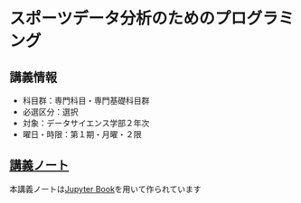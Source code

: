 # スポーツデータ分析のためのプログラミング

## 講義情報

- 科目群：専門科目・専門基礎科目群
- 必選区分：選択
- 対象：データサイエンス学部２年次
- 曜日・時限：第１期・月曜・２限



## [講義ノート](https://tnarizuka.github.io/AIP_2022/)

本講義ノートは[Jupyter Book](https://jupyterbook.org/en/stable/intro.html)を用いて作られています
